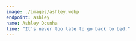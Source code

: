 ```yaml
---
image: ./images/ashley.webp
endpoint: ashley
name: Ashley Dcunha
line: "It's never too late to go back to bed."
---
```


